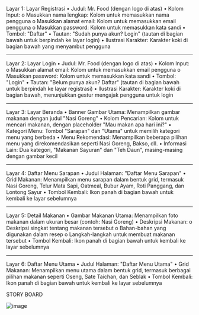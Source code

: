 Layar 1: Layar Registrasi
•	Judul: Mr. Food (dengan logo di atas)
•	Kolom Input:
o	Masukkan nama lengkap: Kolom untuk memasukkan nama pengguna
o	Masukkan alamat email: Kolom untuk memasukkan email pengguna
o	Masukkan password: Kolom untuk memasukkan kata sandi
•	Tombol: "Daftar"
•	Tautan: "Sudah punya akun? Login" (tautan di bagian bawah untuk berpindah ke layar login)
•	Ilustrasi Karakter: Karakter koki di bagian bawah yang menyambut pengguna
________________________________________
Layar 2: Layar Login
•	Judul: Mr. Food (dengan logo di atas)
•	Kolom Input:
o	Masukkan alamat email: Kolom untuk memasukkan email pengguna
o	Masukkan password: Kolom untuk memasukkan kata sandi
•	Tombol: "Login"
•	Tautan: "Belum punya akun? Daftar" (tautan di bagian bawah untuk berpindah ke layar registrasi)
•	Ilustrasi Karakter: Karakter koki di bagian bawah, menunjukkan gestur mengajak pengguna untuk login
________________________________________
Layar 3: Layar Beranda
•	Banner Gambar Utama: Menampilkan gambar makanan dengan judul "Nasi Goreng"
•	Kolom Pencarian: Kolom untuk mencari makanan, dengan placeholder "Mau makan apa hari ini?"
•	Kategori Menu: Tombol "Sarapan" dan "Utama" untuk memilih kategori menu yang berbeda
•	Menu Rekomendasi: Menampilkan beberapa pilihan menu yang direkomendasikan seperti Nasi Goreng, Bakso, dll.
•	Informasi Lain: Dua kategori, "Makanan Sayuran" dan "Teh Daun", masing-masing dengan gambar kecil
________________________________________
Layar 4: Daftar Menu Sarapan
•	Judul Halaman: "Daftar Menu Sarapan"
•	Grid Makanan: Menampilkan menu sarapan dalam bentuk grid, termasuk Nasi Goreng, Telur Mata Sapi, Oatmeal, Bubur Ayam, Roti Panggang, dan Lontong Sayur
•	Tombol Kembali: Ikon panah di bagian bawah untuk kembali ke layar sebelumnya
________________________________________
Layar 5: Detail Makanan
•	Gambar Makanan Utama: Menampilkan foto makanan dalam ukuran besar (contoh: Nasi Goreng)
•	Deskripsi Makanan:
o	Deskripsi singkat tentang makanan tersebut
o	Bahan-bahan yang digunakan dalam resep
o	Langkah-langkah untuk membuat makanan tersebut
•	Tombol Kembali: Ikon panah di bagian bawah untuk kembali ke layar sebelumnya
________________________________________
Layar 6: Daftar Menu Utama
•	Judul Halaman: "Daftar Menu Utama"
•	Grid Makanan: Menampilkan menu utama dalam bentuk grid, termasuk berbagai pilihan makanan seperti Oseng, Sate Taichan, dan Seblak
•	Tombol Kembali: Ikon panah di bagian bawah untuk kembali ke layar sebelumnya

STORY BOARD

![image](https://github.com/user-attachments/assets/4b2dc452-2d7b-4a4c-be8f-bf95c689535a)
